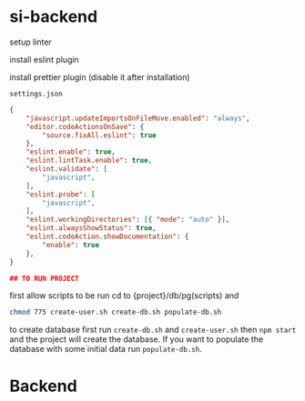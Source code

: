 # si-backend

setup linter

install eslint plugin

install prettier plugin (disable it after installation)

``settings.json`` 
```json
{
    "javascript.updateImportsOnFileMove.enabled": "always",
    "editor.codeActionsOnSave": {
        "source.fixAll.eslint": true
    },
    "eslint.enable": true,
    "eslint.lintTask.enable": true,
    "eslint.validate": [
        "javascript",
    ],
    "eslint.probe": [
        "javascript", 
    ],
    "eslint.workingDirectories": [{ "mode": "auto" }],
    "eslint.alwaysShowStatus": true,
    "eslint.codeAction.showDocumentation": {
        "enable": true
    },
}

## TO RUN PROJECT

```
first allow scripts to be run cd to {project}/db/pg(scripts) and 
```bash
chmod 775 create-user.sh create-db.sh populate-db.sh
``` 

to create database first run ``create-db.sh`` and ``create-user.sh`` then ``npm start`` and the project will create the database. If you want to populate the database with some initial data run ``populate-db.sh``.
# Backend
